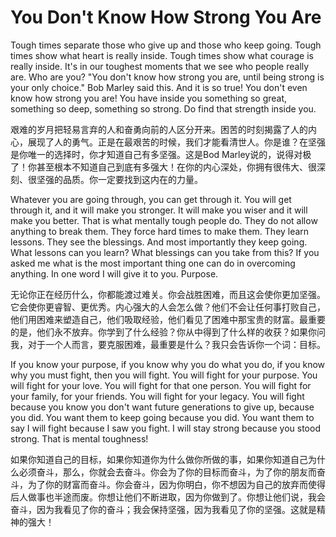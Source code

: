 # You Don't Know How Strong You Are

Tough times separate those who give up and those who keep going. Tough times show what heart is really inside. Tough times show what courage is really inside. It's in our toughest moments that we see who people really are. Who are you? "You don't know how strong you are, until being strong is your only choice." Bob Marley said this. And it is so true! You don't even know how strong you are! You have inside you something so great, something so deep, something so strong. Do find that strength inside you.

艰难的岁月把轻易言弃的人和奋勇向前的人区分开来。困苦的时刻揭露了人的内心，展现了人的勇气。正是在最艰苦的时候，我们才能看清世人。你是谁？在坚强是你唯一的选择时，你才知道自己有多坚强。这是Bod Marley说的，说得对极了！你甚至根本不知道自己到底有多强大！在你的内心深处，你拥有很伟大、很深刻、很坚强的品质。你一定要找到这内在的力量。

Whatever you are going through, you can get through it. You will get through it, and it will make you stronger. It will make you wiser and it will make you better. That is what mentally tough people do. They do not allow anything to break them. They force hard times to make them. They learn lessons. They see the blessings. And most importantly they keep going. What lessons can you learn? What blessings can you take from this? If you asked me what is the most important thing one can do in overcoming anything. In one word I will give it to you. Purpose.

无论你正在经历什么，你都能渡过难关。你会战胜困难，而且这会使你更加坚强。它会使你更睿智、更优秀。内心强大的人会怎么做？他们不会让任何事打败自己，他们用困难来塑造自己，他们吸取经验，他们看见了困难中那宝贵的财富。最重要的是，他们永不放弃。你学到了什么经验？你从中得到了什么样的收获？如果你问我，对于一个人而言，要克服困难，最重要是什么？我只会告诉你一个词：目标。

If you know your purpose, if you know why you do what you do, if you know why you must fight, then you will fight. You will fight for your purpose. You will fight for your love. You will fight for that one person. You will fight for your family, for your friends. You will fight for your legacy. You will fight because you know you don't want future generations to give up, because you did. You want them to keep going because you did. You want them to say I will fight because I saw you fight. I will stay strong because you stood strong. That is mental toughness!

如果你知道自己的目标，如果你知道你为什么做你所做的事，如果你知道自己为什么必须奋斗，那么，你就会去奋斗。你会为了你的目标而奋斗，为了你的朋友而奋斗，为了你的财富而奋斗。你会奋斗，因为你明白，你不想因为自己的放弃而使得后人做事也半途而废。你想让他们不断进取，因为你做到了。你想让他们说，我会奋斗，因为我看见了你的奋斗；我会保持坚强，因为我看见了你的坚强。这就是精神的强大！